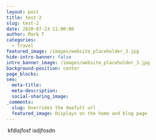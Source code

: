 ```yaml
---
layout: post
title: test-2
slug: test-2
date: 2020-07-23 11:00:00
author: Mark T
categories:
  - Travel
featured_image: /images/website_placeholder_3.jpg
hide-intro-banner: false
intro_banner_image: /images/website_placeholder_3.jpg
background-position: center
page_blocks:
seo:
  meta-title:
  meta-description:
  social-sharing_image:
_comments:
  slug: Overrides the deafult url
  featured_image: Displays on the home and blog page
---
```


&nbsp;kfdisjfosf isdjfosdn&nbsp;
